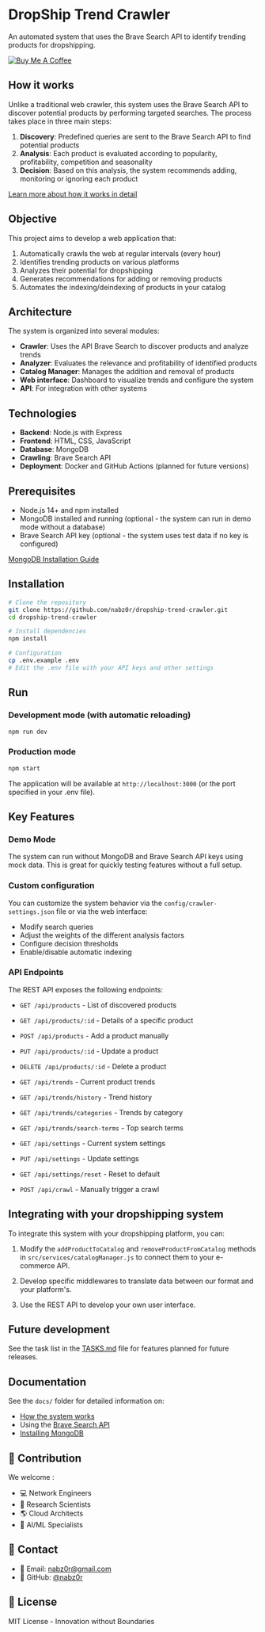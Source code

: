 # DropShip Trend Crawler

An automated system that uses the Brave Search API to identify trending products for dropshipping.

[![Buy Me A Coffee](https://img.shields.io/badge/Buy%20Me%20A%20Coffee-nabz0r-yellow?style=for-the-badge&logo=buymeacoffee&logoColor=white)](https://buymeacoffee.com/nabz0r)

## How it works

Unlike a traditional web crawler, this system uses the Brave Search API to discover potential products by performing targeted searches. The process takes place in three main steps:

1. **Discovery**: Predefined queries are sent to the Brave Search API to find potential products
2. **Analysis**: Each product is evaluated according to popularity, profitability, competition and seasonality
3. **Decision**: Based on this analysis, the system recommends adding, monitoring or ignoring each product

[Learn more about how it works in detail](docs/howitworks.md)

## Objective

This project aims to develop a web application that:

1. Automatically crawls the web at regular intervals (every hour)
2. Identifies trending products on various platforms
3. Analyzes their potential for dropshipping
4. Generates recommendations for adding or removing products
5. Automates the indexing/deindexing of products in your catalog

## Architecture

The system is organized into several modules:

- **Crawler**: Uses the API Brave Search to discover products and analyze trends
- **Analyzer**: Evaluates the relevance and profitability of identified products
- **Catalog Manager**: Manages the addition and removal of products
- **Web interface**: Dashboard to visualize trends and configure the system
- **API**: For integration with other systems

## Technologies

- **Backend**: Node.js with Express
- **Frontend**: HTML, CSS, JavaScript
- **Database**: MongoDB
- **Crawling**: Brave Search API
- **Deployment**: Docker and GitHub Actions (planned for future versions)

## Prerequisites

- Node.js 14+ and npm installed
- MongoDB installed and running (optional - the system can run in demo mode without a database)
- Brave Search API key (optional - the system uses test data if no key is configured)

[MongoDB Installation Guide](docs/mongodb-installation.md)

## Installation

```bash
# Clone the repository
git clone https://github.com/nabz0r/dropship-trend-crawler.git
cd dropship-trend-crawler

# Install dependencies
npm install

# Configuration
cp .env.example .env
# Edit the .env file with your API keys and other settings
```

## Run

### Development mode (with automatic reloading)

```bash
npm run dev
```

### Production mode

```bash
npm start
```

The application will be available at `http://localhost:3000` (or the port specified in your .env file).

## Key Features

### Demo Mode

The system can run without MongoDB and Brave Search API keys using mock data. This is great for quickly testing features without a full setup.

### Custom configuration

You can customize the system behavior via the `config/crawler-settings.json` file or via the web interface:
- Modify search queries
- Adjust the weights of the different analysis factors
- Configure decision thresholds
- Enable/disable automatic indexing

### API Endpoints

The REST API exposes the following endpoints:

- `GET /api/products` - List of discovered products
- `GET /api/products/:id` - Details of a specific product
- `POST /api/products` - Add a product manually
- `PUT /api/products/:id` - Update a product
- `DELETE /api/products/:id` - Delete a product

- `GET /api/trends` - Current product trends
- `GET /api/trends/history` - Trend history
- `GET /api/trends/categories` - Trends by category
- `GET /api/trends/search-terms` - Top search terms

- `GET /api/settings` - Current system settings
- `PUT /api/settings` - Update settings
- `GET /api/settings/reset` - Reset to default

- `POST /api/crawl` - Manually trigger a crawl

## Integrating with your dropshipping system

To integrate this system with your dropshipping platform, you can:

1. Modify the `addProductToCatalog` and `removeProductFromCatalog` methods in `src/services/catalogManager.js` to connect them to your e-commerce API.

2. Develop specific middlewares to translate data between our format and your platform's.

3. Use the REST API to develop your own user interface.

## Future development

See the task list in the [TASKS.md](TASKS.md) file for features planned for future releases.

## Documentation

See the `docs/` folder for detailed information on:

- [How the system works](docs/fonctionnement.md)
- Using the [Brave Search API](docs/brave_api.md)
- [Installing MongoDB](docs/mongodb-installation.md)

## 🤝 Contribution

We welcome :
- 💻 Network Engineers
- 👀 Research Scientists
- 🌎 Cloud Architects
- 🤖 AI/ML Specialists

## 📱 Contact

- 📧 Email: nabz0r@gmail.com
- 🐙 GitHub: [@nabz0r](https://github.com/nabz0r)

## 📄 License

MIT License - Innovation without Boundaries

